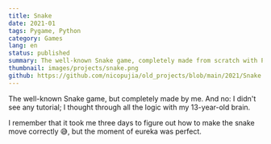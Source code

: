 ```yaml
---
title: Snake
date: 2021-01
tags: Pygame, Python
category: Games
lang: en
status: published
summary: The well-known Snake game, completely made from scratch with Python and Pygame using my 13-year-old brain.
thumbnail: images/projects/snake.png
github: https://github.com/nicopujia/old_projects/blob/main/2021/Snake.py
---
```


The well-known Snake game, but completely made by me. And no: I didn't see any tutorial; I thought through all the logic with my 13-year-old brain.

I remember that it took me three days to figure out how to make the snake move correctly 😅, but the moment of eureka was perfect.
